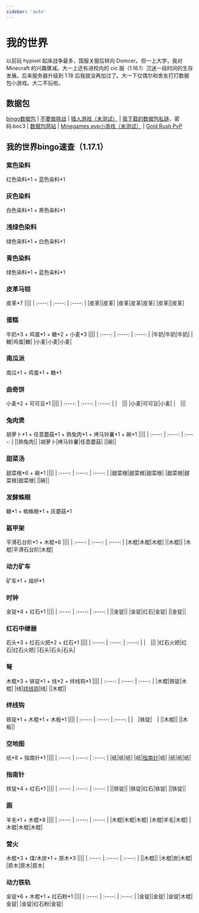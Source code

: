 ```yaml
---
sidebar: 'auto'
---
```

# 我的世界

以前玩 hypixel 起床战争最多，国服关服后转向 Domcer。但一上大学，我对 Minecraft 的兴趣骤减。大一上还有进校内的 cic 服（1.16.1）沉迷一段时间的生存发展。后来服务器升级到 1.18 后我就没再加过了。大一下仅偶尔和舍友打打数据包小游戏。大二不玩啦。
## 数据包
[bingo数据包](https://www.mcbbs.net/thread-1269608-1-1.html) | [不要做挑战](https://github.com/KunoSayo/donotdo) | [猎人游戏（未测试）](https://www.bilibili.com/video/BV1Ta411M72R) | [我下载的数据包私链](https://wwp.lanzout.com/b00vy0h9c)，密码:boc3 | [数据包网站](../farraginous/recommend_websites.md#其他游戏) | [Minegames pvp小游戏（未测试）](https://www.minecraftmaps.com/pvp-maps/minegames) | [Gold Rush PvP](https://www.planetminecraft.com/project/gold-rush-pvp/)
## 我的世界bingo速查（1.17.1）
### 紫色染料
红色染料\*1 + 蓝色染料\*1
### 灰色染料
白色染料\*1 + 黑色染料\*1
### 浅绿色染料
绿色染料\*1 + 白色染料\*1
### 青色染料
绿色染料\*1 + 蓝色染料\*1
### 皮革马铠
皮革\*7
||||
| :----: | :----: | :----: |
|皮革||皮革|
|皮革|皮革|皮革|
|皮革||皮革|
### 蛋糕
牛奶\*3 + 鸡蛋\*1 + 糖\*2 + 小麦\*3
||||
| :----: | :----: | :----: |
|牛奶|牛奶|牛奶|
|糖|鸡蛋|糖|
|小麦|小麦|小麦|
### 南瓜派
南瓜\*1 + 鸡蛋\*1 + 糖\*1
### 曲奇饼
小麦\*2 + 可可豆\*1
||||
| :----: | :----: | :----: |
|&emsp;|||
|小麦|可可豆|小麦|
|&emsp;|||
### 兔肉煲
胡萝卜\*1 + 任意蘑菇\*1 + 熟兔肉\*1 + 烤马铃薯\*1 + 碗\*1
||||
| :----: | :----: | :----: |
||熟兔肉||
|胡萝卜|烤马铃薯|任意蘑菇|
||碗||
### 甜菜汤
甜菜根\*6 + 碗\*1
||||
| :----: | :----: | :----: |
|甜菜根|甜菜根|甜菜根|
|甜菜根|甜菜根|甜菜根|
||碗||
### 发酵蛛眼
糖\*1 + 蜘蛛眼\*1 + 灰蘑菇\*1
### 盔甲架
平滑石台阶\*1 + 木棍\*6
||||
| :----: | :----: | :----: |
|木棍|木棍|木棍|
||木棍||
|木棍|平滑石台阶|木棍|
### 动力矿车
矿车\*1 + 熔炉\*1
### 时钟
金锭\*4 + 红石\*1
||||
| :----: | :----: | :----: |
||金锭||
|金锭|红石|金锭|
||金锭||
### 红石中继器
石头\*3 + 红石火把\*2 + 红石\*1
||||
| :----: | :----: | :----: |
|&emsp;|||
|红石火把|红石|红石火把|
|石头|石头|石头|
### 弩
木棍\*3 + 铁锭\*1 + 线\*2 + 绊线钩\*1
||||
| :----: | :----: | :----: |
|木棍|铁锭|木棍|
|线|[绊线钩](#绊线钩)|线|
||木棍||
### 绊线钩
铁锭\*1 + 木棍\*1 + 木板\*1
||||
| :----: | :----: | :----: |
|&emsp;|铁锭|&emsp;|
||木棍||
||木板||
### 空地图
纸\*8 + 指南针\*1
||||
| :----: | :----: | :----: |
|纸|纸|纸|
|纸|[指南针](#指南针)|纸|
|纸|纸|纸|
### 指南针
铁锭\*4 + 红石\*1
||||
| :----: | :----: | :----: |
||铁锭||
|铁锭|红石|铁锭|
||铁锭||
### 画
羊毛\*1 + 木棍\*8
||||
| :----: | :----: | :----: |
|木棍|木棍|木棍|
|木棍|羊毛|木棍|
|木棍|木棍|木棍|
### 营火
木棍\*3 + 煤/木炭\*1 + 原木\*3
||||
| :----: | :----: | :----: |
||木棍||
|木棍|炭|木棍|
|原木|原木|原木|
### 动力铁轨
金锭\*6 + 木棍\*1 + 红石粉\*1
||||
| :----: | :----: | :----: |
|金锭||金锭|
|金锭|木棍|金锭|
|金锭|红石粉|金锭|



<!-- 
||||
| :----: | :----: | :----: |
||||
||||
||||
-->